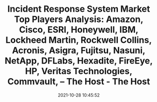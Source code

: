 ---
"title": "Incident Response System Market Top Players Analysis: Amazon, Cisco, ESRI, Honeywell, IBM, Lockheed Martin, Rockwell Collins, Acronis, Asigra, Fujitsu, Nasuni, NetApp, DFLabs, Hexadite, FireEye, HP, Veritas Technologies, Commvault, – The Host - The Host"
"date": "2021-10-28 10:45:52"
"feed_name": "GOOGLENEWSINDUSTRIAL"
"feed_website": "https://news.google.com/search?q=industrial%2Bincident&hl=en-US&gl=US&ceid=US:en"
"feed_rss": "https://news.google.com/rss/search?q=industrial%2Bincident&hl=en-US&gl=US&ceid=US:en"
"link": "https://thehostonline.co.uk/news/88145/incident-response-system-market-top-players-analysis-amazon-cisco-esri-honeywell-ibm-lockheed-martin-rockwell-collins-acronis-asigra-fujitsu-nasuni-netapp-dflabs-hexadite-fireeye-hp-v/"
"source": "{'href': 'https://thehostonline.co.uk', 'title': 'The Host'}"
"file": "_posts/2021-1-1-cb9b71fb74fdd61ec493cf7ce3b1996ae2568b5b.md"
"accident": "0"
"drilling": "0"
"dead": "0"
"injured": "0"
"arrested": "0"
"place": "unknown place"
"where": "unknown site"
"causes": "unknown"
"place_uri": "unknown place"
---
